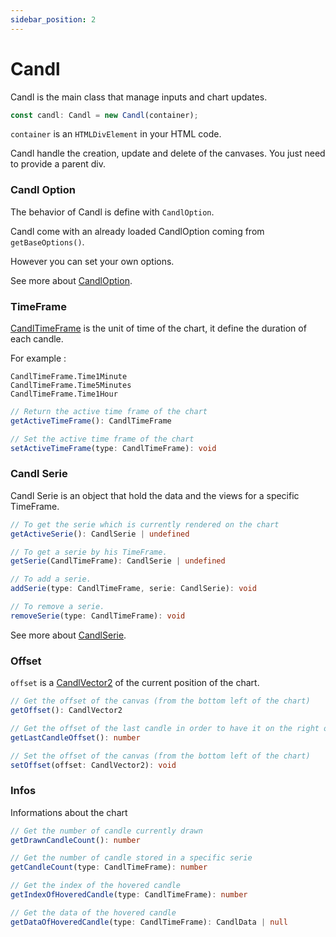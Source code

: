 ```yaml
---
sidebar_position: 2
---
```


# Candl

Candl is the main class that manage inputs and chart updates.

```ts
const candl: Candl = new Candl(container);
```

`container` is an `HTMLDivElement` in your HTML code.

Candl handle the creation, update and delete of the canvases. You just need to provide a parent div.

### Candl Option

The behavior of Candl is define with `CandlOption`.

Candl come with an already loaded CandlOption coming from `getBaseOptions()`.

However you can set your own options.

See more about [CandlOption](./candl_options.md).

### TimeFrame

[CandlTimeFrame](./candl_timeframe.md) is the unit of time of the chart, it define the duration of each candle.

For example :

```
CandlTimeFrame.Time1Minute
CandlTimeFrame.Time5Minutes
CandlTimeFrame.Time1Hour
```

```ts
// Return the active time frame of the chart
getActiveTimeFrame(): CandlTimeFrame
```

```ts
// Set the active time frame of the chart
setActiveTimeFrame(type: CandlTimeFrame): void
```

### Candl Serie

Candl Serie is an object that hold the data and the views for a specific TimeFrame.

```ts
// To get the serie which is currently rendered on the chart
getActiveSerie(): CandlSerie | undefined
```

```ts
// To get a serie by his TimeFrame.
getSerie(CandlTimeFrame): CandlSerie | undefined
```

```ts
// To add a serie.
addSerie(type: CandlTimeFrame, serie: CandlSerie): void
```

```ts
// To remove a serie.
removeSerie(type: CandlTimeFrame): void
```

See more about [CandlSerie](./candl_serie.md).

### Offset

`offset` is a [CandlVector2](./candl_vector2.md) of the current position of the chart.

```ts
// Get the offset of the canvas (from the bottom left of the chart)
getOffset(): CandlVector2
```

```ts
// Get the offset of the last candle in order to have it on the right of the chart
getLastCandleOffset(): number
```

```ts
// Set the offset of the canvas (from the bottom left of the chart)
setOffset(offset: CandlVector2): void
```

### Infos

Informations about the chart

```ts
// Get the number of candle currently drawn
getDrawnCandleCount(): number
```

```ts
// Get the number of candle stored in a specific serie
getCandleCount(type: CandlTimeFrame): number
```

```ts
// Get the index of the hovered candle
getIndexOfHoveredCandle(type: CandlTimeFrame): number
```

```ts
// Get the data of the hovered candle
getDataOfHoveredCandle(type: CandlTimeFrame): CandlData | null
```

<!-- ### Offset

Offset is the position of the chart.

More precisly, the offset is the bottom left position of the chart.

It is a `CandlVector2`, it has `x` and `y` properties.

`getOffset()` return the current offset of the chart

`setOffset()` Allow you to set the offset of the chart

### HoveredIndex

The hovered index is the position of the candle you hover with the mouse in the array of data.

### Render Quality

> The render quality cannot be set for the moment.

In order to improve visual, the canvases resolution are set to an higher definition than their real size.

It allow to get a render with better definition.

This parameter is `canvasDensity` -->
